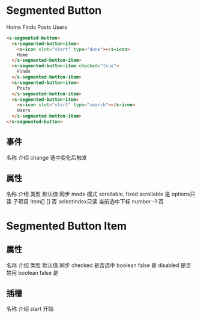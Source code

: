 # Segmented Button

<section>
  <s-segmented-button>
    <s-segmented-button-item>
      <s-icon slot="start" type="done"></s-icon>
      Home
    </s-segmented-button-item>
    <s-segmented-button-item checked="true">
      Finds
    </s-segmented-button-item>
    <s-segmented-button-item>
      Posts
    </s-segmented-button-item>
    <s-segmented-button-item>
      <s-icon slot="start" type="search"></s-icon>
      Users
    </s-segmented-button-item>
  </s-segmented-button>
</section>

```html
<s-segmented-button>
  <s-segmented-button-item>
    <s-icon slot="start" type="done"></s-icon>
    Home
  </s-segmented-button-item>
  <s-segmented-button-item checked="true">
    Finds
  </s-segmented-button-item>
  <s-segmented-button-item>
    Posts
  </s-segmented-button-item>
  <s-segmented-button-item>
    <s-icon slot="start" type="search"></s-icon>
    Users
  </s-segmented-button-item>
</s-segmented-button>
```

## 事件
<s-table>
  <s-thead>
    <s-tr>
      <s-th>名称</s-th>
      <s-th>介绍</s-th>
    </s-tr>
  </s-thead>
  <s-tbody>
    <s-tr>
      <s-td>change</s-td>
      <s-td>选中变化后触发</s-td>
    </s-tr>
  </s-tbody>
</s-table>

## 属性
<s-table>
  <s-thead>
    <s-tr>
      <s-th>名称</s-th>
      <s-th>介绍</s-th>
      <s-th class="min-content">类型</s-th>
      <s-th class="min-content">默认值</s-th>
      <s-th class="min-content">同步</s-th>
    </s-tr>
  </s-thead>
  <s-tbody>
    <s-tr>
      <s-td>mode</s-td>
      <s-td>模式</s-td>
      <s-td>scrollable, fixed</s-td>
      <s-td>scrollable</s-td>
      <s-td>是</s-td>
    </s-tr>
    <s-tr>
      <s-td>options<span class="tag">只读</span></s-td>
      <s-td>子项目</s-td>
      <s-td>Item[]</s-td>
      <s-td>[]</s-td>
      <s-td>否</s-td>
    </s-tr>
    <s-tr>
      <s-td>selectIndex<span class="tag">只读</span></s-td>
      <s-td>当前选中下标</s-td>
      <s-td>number</s-td>
      <s-td>-1</s-td>
      <s-td>否</s-td>
    </s-tr>
  </s-tbody>
</s-table>

# Segmented Button Item

## 属性
<s-table>
  <s-thead>
    <s-tr>
      <s-th>名称</s-th>
      <s-th>介绍</s-th>
      <s-th class="min-content">类型</s-th>
      <s-th class="min-content">默认值</s-th>
      <s-th class="min-content">同步</s-th>
    </s-tr>
  </s-thead>
  <s-tbody>
    <s-tr>
      <s-td>checked</s-td>
      <s-td>是否选中</s-td>
      <s-td>boolean</s-td>
      <s-td>false</s-td>
      <s-td>是</s-td>
    </s-tr>
    <s-tr>
      <s-td>disabled</s-td>
      <s-td>是否禁用</s-td>
      <s-td>boolean</s-td>
      <s-td>false</s-td>
      <s-td>是</s-td>
    </s-tr>
  </s-tbody>
</s-table>

## 插槽
<s-table>
  <s-thead>
    <s-tr>
      <s-th>名称</s-th>
      <s-th>介绍</s-th>
    </s-tr>
  </s-thead>
  <s-tbody>
    <s-tr>
      <s-td>start</s-td>
      <s-td>开始</s-td>
    </s-tr>
  </s-tbody>
</s-table>